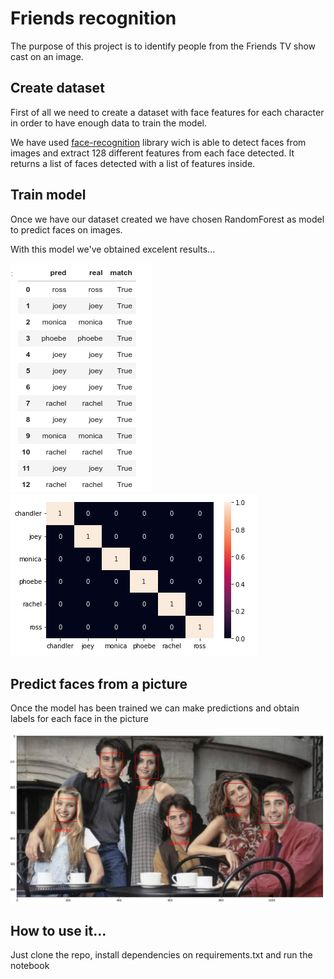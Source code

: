 # Friends recognition

The purpose of this project is to identify people from the Friends TV show cast on an image.

## Create dataset

First of all we need to create a dataset with face features for each character in order to have enough data to train the model.

We have used [face-recognition](https://pypi.org/project/face-recognition/) library wich is able to detect faces from images and extract 128 different features from each face detected. It returns a list of faces detected with a list of features inside.

## Train model

Once we have our dataset created we have chosen RandomForest as model to predict faces on images.

With this model we've obtained excelent results...

![image1](./readme-images/image1.png)
&nbsp;
&nbsp;
&nbsp;
&nbsp;
&nbsp;
![image2](./readme-images/image2.png)

## Predict faces from a picture

Once the model has been trained we can make predictions and obtain labels for each face in the picture

![image3](./readme-images/image3.png)

## How to use it...

Just clone the repo, install dependencies on requirements.txt and run the notebook